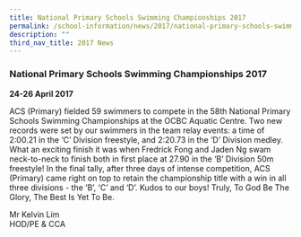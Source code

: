 ```yaml
---
title: National Primary Schools Swimming Championships 2017
permalink: /school-information/news/2017/national-primary-schools-swimming-championships/
description: ""
third_nav_title: 2017 News
---
```

### **National Primary Schools Swimming Championships 2017**
**24-26 April 2017**

ACS (Primary) fielded 59 swimmers to compete in the 58th National Primary Schools Swimming Championships at the OCBC Aquatic Centre. Two new records were set by our swimmers in the team relay events: a time of 2:00.21 in the ‘C’ Division freestyle, and 2:20.73 in the ‘D’ Division medley. What an exciting finish it was when Fredrick Fong and Jaden Ng swam neck-to-neck to finish both in first place at 27.90 in the ‘B’ Division 50m freestyle! In the final tally, after three days of intense competition, ACS (Primary) came right on top to retain the championship title with a win in all three divisions - the ‘B’, ‘C’ and ‘D’. Kudos to our boys! Truly, To God Be The Glory, The Best Is Yet To Be.
  
Mr Kelvin Lim<br>
HOD/PE & CCA